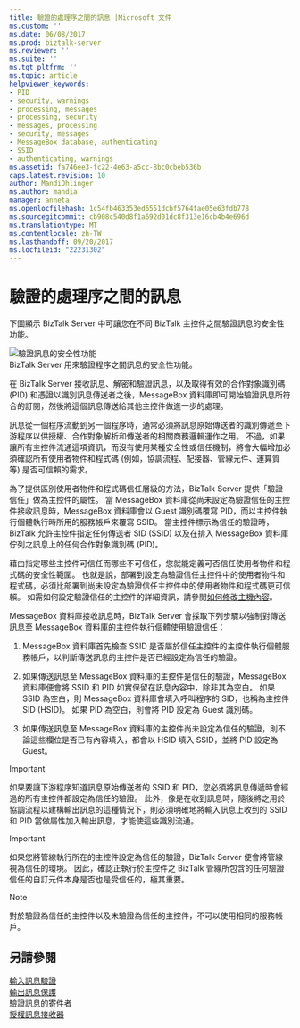 ```yaml
---
title: 驗證的處理序之間的訊息 |Microsoft 文件
ms.custom: ''
ms.date: 06/08/2017
ms.prod: biztalk-server
ms.reviewer: ''
ms.suite: ''
ms.tgt_pltfrm: ''
ms.topic: article
helpviewer_keywords:
- PID
- security, warnings
- processing, messages
- processing, security
- messages, processing
- security, messages
- MessageBox database, authenticating
- SSID
- authenticating, warnings
ms.assetid: fa746ee3-fc22-4e63-a5cc-8bc0cbeb536b
caps.latest.revision: 10
author: MandiOhlinger
ms.author: mandia
manager: anneta
ms.openlocfilehash: 1c54fb463353ed6551dcbf5764fae05e63fdb778
ms.sourcegitcommit: cb908c540d8f1a692d01dc8f313e16cb4b4e696d
ms.translationtype: MT
ms.contentlocale: zh-TW
ms.lasthandoff: 09/20/2017
ms.locfileid: "22231302"
---
```

# <a name="authentication-of-messages-between-processes"></a>驗證的處理序之間的訊息
下圖顯示 BizTalk Server 中可讓您在不同 BizTalk 主控件之間驗證訊息的安全性功能。  
  
 ![驗證訊息的安全性功能](../core/media/ebiz-plan-secoverview-auth-process.gif "ebiz_plan_secoverview_auth_process")  
BizTalk Server 用來驗證程序之間訊息的安全性功能。  
  
 在 BizTalk Server 接收訊息、解密和驗證訊息，以及取得有效的合作對象識別碼 (PID) 和憑證以識別訊息傳送者之後，MessageBox 資料庫即可開始驗證訊息所符合的訂閱，然後將這個訊息傳送給其他主控件做進一步的處理。  
  
 訊息從一個程序流動到另一個程序時，通常必須將訊息原始傳送者的識別傳遞至下游程序以供授權、合作對象解析和傳送者的相關商務邏輯運作之用。 不過，如果讓所有主控件流通這項資訊，而沒有使用某種安全性或信任機制，將會大幅增加必須確認所有使用者物件和程式碼 (例如，協調流程、配接器、管線元件、運算質等) 是否可信賴的需求。  
  
 為了提供區別使用者物件和程式碼信任層級的方法，BizTalk Server 提供「驗證信任」做為主控件的屬性。 當 MessageBox 資料庫從尚未設定為驗證信任的主控件接收訊息時，MessageBox 資料庫會以 Guest 識別碼覆寫 PID，而以主控件執行個體執行時所用的服務帳戶來覆寫 SSID。 當主控件標示為信任的驗證時，BizTalk 允許主控件指定任何傳送者 SID (SSID) 以及在排入 MessageBox 資料庫佇列之訊息上的任何合作對象識別碼 (PID)。  
  
 藉由指定哪些主控件可信任而哪些不可信任，您就能定義可否信任使用者物件和程式碼的安全性範圍。 也就是說，部署到設定為驗證信任主控件中的使用者物件和程式碼，必須比部署到尚未設定為驗證信任主控件中的使用者物件和程式碼更可信賴。 如需如何設定驗證信任的主控件的詳細資訊，請參閱[如何修改主機內容](../core/how-to-modify-host-properties.md)。  
  
 MessageBox 資料庫接收訊息時，BizTalk Server 會採取下列步驟以強制對傳送訊息至 MessageBox 資料庫的主控件執行個體使用驗證信任：  
  
1.  MessageBox 資料庫首先檢查 SSID 是否屬於信任主控件的主控件執行個體服務帳戶，以判斷傳送訊息的主控件是否已經設定為信任的驗證。  
  
2.  如果傳送訊息至 MessageBox 資料庫的主控件是信任的驗證，MessageBox 資料庫便會將 SSID 和 PID 如實保留在訊息內容中，除非其為空白。 如果 SSID 為空白，則 MessageBox 資料庫會填入呼叫程序的 SID，也稱為主控件 SID (HSID)。 如果 PID 為空白，則會將 PID 設定為 Guest 識別碼。  
  
3.  如果傳送訊息至 MessageBox 資料庫的主控件尚未設定為信任的驗證，則不論這些欄位是否已有內容填入，都會以 HSID 填入 SSID，並將 PID 設定為 Guest。  
  
> [!IMPORTANT]
>  如果要讓下游程序知道訊息原始傳送者的 SSID 和 PID，您必須將訊息傳遞時會經過的所有主控件都設定為信任的驗證。 此外，像是在收到訊息時，隨後將之用於協調流程以建構輸出訊息的這種情況下，則必須明確地將輸入訊息上收到的 SSID 和 PID 當做屬性加入輸出訊息，才能使這些識別流通。  
  
> [!IMPORTANT]
>  如果您將管線執行所在的主控件設定為信任的驗證，BizTalk Server 便會將管線視為信任的環境。 因此，確認正執行於主控件之 BizTalk 管線所包含的任何驗證信任的自訂元件本身是否也是受信任的，極其重要。  
  
> [!NOTE]
>  對於驗證為信任的主控件以及未驗證為信任的主控件，不可以使用相同的服務帳戶。  
  
## <a name="see-also"></a>另請參閱  
 [輸入訊息驗證](../core/inbound-message-authentication.md)   
 [輸出訊息保護](../core/outbound-message-protection.md)   
 [驗證訊息的寄件者](../core/authenticating-the-sender-of-a-message.md)   
 [授權訊息接收器](../core/authorizing-the-receiver-of-a-message.md)